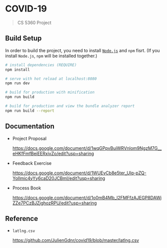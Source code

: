 # COVID-19

> CS 5360 Project

## Build Setup
In order to build the project, you need to install [`Node.js`](https://nodejs.org/en/) and `npm` fisrt. (If you install `Node.js`, `npm` will be installed together.)

``` bash
# install dependencies (REQUIRE)
npm install

# serve with hot reload at localhost:8080
npm run dev

# build for production with minification
npm run build

# build for production and view the bundle analyzer report
npm run build --report
```

## Documentation

- Project Proposal

    https://docs.google.com/document/d/1wqGPpvBuiWRVnlom9NgzM7G__eHKfFmfBeiEERxivZo/edit?usp=sharing
    
- Feedback Exercise

    https://docs.google.com/document/d/1WUEvCb8e5ter_Ulq-pZQ-YoIlmic4yYy6caD20JCBmI/edit?usp=sharing

- Process Book

    https://docs.google.com/document/d/1o0mB4Mb_l2FMFfzAJEGP8DAWjZZe7PCzBJZjghozRPU/edit?usp=sharing


## Reference

- `latlng.csv`

    https://github.com/JulienGdnr/covid19/blob/master/latlng.csv
